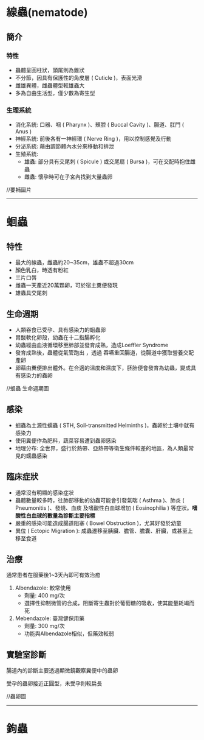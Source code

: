 # 線蟲(nematode)

## 簡介

### 特性

- 蟲體呈圓柱狀，頭尾則為錐狀
- 不分節，因具有保護性的角皮層 ( Cuticle )，表面光滑
- 雌雄異體，雌蟲體型較雄蟲大
- 多為自由生活型，僅少數為寄生型

### 生理系統

- 消化系統: 口器、咽 ( Pharynx )、頰腔 ( Buccal Cavity )、腸道、肛門 ( Anus )
- 神經系統: 前後各有一神經環 ( Nerve Ring )，用以控制感覺及行動
- 分泌系統: 藉由調節體內水分來移動和排泄
- 生殖系統: 
    - 雄蟲: 部分具有交尾刺 ( Spicule ) 或交尾扇 ( Bursa )，可在交配時抱住雌蟲
    - 雌蟲: 懷孕時可在子宮內找到大量蟲卵

//要補圖片

---

# 蛔蟲 

## 特性

- 最大的線蟲，雌蟲約20~35cm，雄蟲不超過30cm
- 顏色乳白，時透有粉紅
- 三片口唇
- 雌蟲一天產近20萬顆卵，可於宿主糞便發現
- 雄蟲具交尾刺

## 生命週期
- 人類吞食已受孕、具有感染力的蛔蟲卵
- 胃酸軟化卵殼，幼蟲在十二指腸孵化
- 幼蟲經由血液循環移至肺部並發育成熟，造成Loeffler Syndrome
- 發育成熟後，蟲體從氣管跑出 ，透過 吞嚥重回腸道，從腸道中獲取營養交配產卵
- 卵藉由糞便排出體外。在合適的溫度和濕度下，胚胎便會發育為幼蟲，變成具有感染力的蟲卵

//蛔蟲 生命週期圖

## 感染

- 蛔蟲為土源性蠕蟲 ( STH, Soil-transmitted Helminths )，蟲卵於土壤中就有感染力
- 使用糞便作為肥料，蔬菜容易遭到蟲卵感染
- 地理分布: 全世界，盛行於熱帶、亞熱帶等衛生條件較差的地區，為人類最常見的蠕蟲感染

## 臨床症狀
- 通常沒有明顯的感染症狀
- 蟲體數量較多時，往肺部移動的幼蟲可能會引發氣喘 ( Asthma )、肺炎 ( Pneumonitis )、發燒、血痰 及嗜酸性白血球增加 ( Eosinophilia ) 等症狀。**嗜酸性白血球的數量為診斷主要指標**
- 嚴重的感染可能造成腸道阻塞 ( Bowel Obstruction )，尤其好發於幼童
- 異位 ( Ectopic Migration ): 成蟲遷移至胰臟、膽管、膽囊、肝臟，或甚至上移至食道

## 治療
通常患者在服藥後1~3天內即可有效治癒

1. Albendazole: 較常使用
   - 劑量: 400 mg/次
   - 選擇性抑制微管的合成，阻斷寄生蟲對於葡萄糖的吸收，使其能量耗竭而死
2. Mebendazole: 臺灣健保用藥
   - 劑量: 300 mg/次
   - 功能與Albendazole相似，但藥效較弱

## 實驗室診斷

腸道內的診斷主要透過顯微鏡觀察糞便中的蟲卵

受孕的蟲卵接近正圓型，未受孕則較扁長

//蟲卵圖

---

# 鉤蟲
